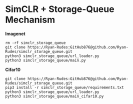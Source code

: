 # SimCLR + Storage-Queue Mechanism

**Imagenet**

    rm -rf simclr_storage_queue
    git clone https://Ryan-Rudes:GitHub876@github.com/Ryan-Rudes/simclr_storage_queue.git
    python3 simclr_storage_queue/url_loader.py
    python3 simclr_storage_queue/main.py

**Cifar10**

    git clone https://Ryan-Rudes:GitHub876@github.com/Ryan-Rudes/simclr_storage_queue.git
    pip3 install -r simclr_storage_queue/requirements.txt
    python3 simclr_storage_queue/url_loader.py
    python3 simclr_storage_queue/main_cifar10.py
